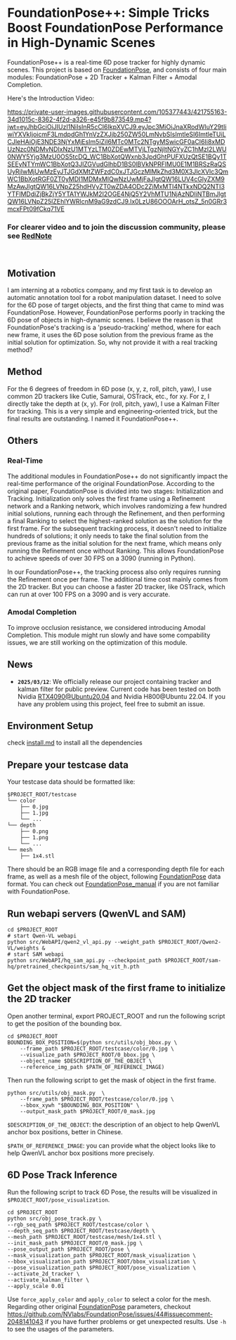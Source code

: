 # FoundationPose++: Simple Tricks Boost FoundationPose Performance in High-Dynamic Scenes

FoundationPose++ is a real-time 6D pose tracker for highly dynamic scenes. 
This project is based on [FoundationPose](https://github.com/NVlabs/FoundationPose), and consists of four main modules: FoundationPose + 2D Tracker + Kalman Filter + Amodal Completion.

Here's the Introduction Video:

https://private-user-images.githubusercontent.com/105377443/421755163-34d1015c-8362-4f2d-a326-e45f9b873549.mp4?jwt=eyJhbGciOiJIUzI1NiIsInR5cCI6IkpXVCJ9.eyJpc3MiOiJnaXRodWIuY29tIiwiYXVkIjoicmF3LmdpdGh1YnVzZXJjb250ZW50LmNvbSIsImtleSI6ImtleTUiLCJleHAiOjE3NDE3NjYxMjEsIm5iZiI6MTc0MTc2NTgyMSwicGF0aCI6Ii8xMDUzNzc0NDMvNDIxNzU1MTYzLTM0ZDEwMTVjLTgzNjItNGYyZC1hMzI2LWU0NWY5Yjg3MzU0OS5tcDQ_WC1BbXotQWxnb3JpdGhtPUFXUzQtSE1BQy1TSEEyNTYmWC1BbXotQ3JlZGVudGlhbD1BS0lBVkNPRFlMU0E1M1BRSzRaQSUyRjIwMjUwMzEyJTJGdXMtZWFzdC0xJTJGczMlMkZhd3M0X3JlcXVlc3QmWC1BbXotRGF0ZT0yMDI1MDMxMlQwNzUwMjFaJlgtQW16LUV4cGlyZXM9MzAwJlgtQW16LVNpZ25hdHVyZT0wZDA4ODc2ZjMxMTI4NTkxNDQ2NTI3YTFlMDdiZjBkZjY5YTA1YWJkM2I2OGE4NjQ5Y2VhMTU1NjAzNDliNTBmJlgtQW16LVNpZ25lZEhlYWRlcnM9aG9zdCJ9.lx0LzU86OOOArH_otsZ_5n0GRr3mcxFPt09fCkq71VE

### For clearer video and to join the discussion community, please see [RedNote](https://www.xiaohongshu.com/discovery/item/67ce169b000000001201e203?source=webshare&xhsshare=pc_web&xsec_token=ABTzV32iwDLsRWKQcjSq_uNKS-7_ZXxHxrXb73L3UGnOI=&xsec_source=pc_share)

<br>

## Motivation

I am interning at a robotics company, and my first task is to develop an automatic annotation tool for a robot manipulation dataset. I need to solve for the 6D pose of target objects, and the first thing that came to mind was FoundationPose. However, FoundationPose performs poorly in tracking the 6D pose of objects in high-dynamic scenes. I believe the reason is that FoundationPose's tracking is a 'pseudo-tracking' method, where for each new frame, it uses the 6D pose solution from the previous frame as the initial solution for optimization. So, why not provide it with a real tracking method?

## Method
For the 6 degrees of freedom in 6D pose (x, y, z, roll, pitch, yaw), I use common 2D trackers like Cutie, Samurai, OSTrack, etc., for xy. For z, I directly take the depth at (x, y). For (roll, pitch, yaw), I use a Kalman Filter for tracking. This is a very simple and engineering-oriented trick, but the final results are outstanding. I named it FoundationPose++.

## Others
### Real-Time
The additional modules in FoundationPose++ do not significantly impact the real-time performance of the original FoundationPose. According to the original paper, FoundationPose is divided into two stages: Initialization and Tracking. Initialization only solves the first frame using a Refinement network and a Ranking network, which involves randomizing a few hundred initial solutions, running each through the Refinement, and then performing a final Ranking to select the highest-ranked solution as the solution for the first frame. For the subsequent tracking process, it doesn't need to initialize hundreds of solutions; it only needs to take the final solution from the previous frame as the initial solution for the next frame, which means only running the Refinement once without Ranking. This allows FoundationPose to achieve speeds of over 30 FPS on a 3090 (running in Python).

In our FoundationPose++, the tracking process also only requires running the Refinement once per frame. The additional time cost mainly comes from the 2D tracker. But you can choose a faster 2D tracker, like OSTrack, which can run at over 100 FPS on a 3090 and is very accurate.

### Amodal Completion
To improve occlusion resistance, we considered introducing Amodal Completion. This module might run slowly and have some compability issues, we are still working on the optimization of this module.

## News
- **`2025/03/12`**: We officially release our project containing tracker and kalman filter for public preview. Current code has been tested on both Nvidia RTX4090@Ubuntu20.04 and Nvidia H800@Ubuntu 22.04. If you have any problem using this project, feel free to submit an issue.

## Environment Setup
check [install.md](./Install.md) to install all the dependencies

## Prepare your testcase data
Your testcase data should be formatted like:
```
$PROJECT_ROOT/testcase
└── color
    ├── 0.jpg
    ├── 1.jpg
    └── ...
└── depth
    ├── 0.png
    ├── 1.png
    └── ...
└── mesh
    ├── 1x4.stl
```
There should be an RGB image file and a corresponding depth file for each frame, as well as a mesh file of the object, following [FoundationPose](https://github.com/NVlabs/FoundationPose) data format. You can check out [FoundationPose_manual](https://github.com/030422Lee/FoundationPose_manual) if you are not familiar with FoundationPose.

## Run webapi servers (QwenVL and SAM)
```
cd $PROJECT_ROOT
# start Qwen-VL webapi
python src/WebAPI/qwen2_vl_api.py --weight_path $PROJECT_ROOT/Qwen2-VL/weights &
# start SAM webapi
python src/WebAPI/hq_sam_api.py --checkpoint_path $PROJECT_ROOT/sam-hq/pretrained_checkpoints/sam_hq_vit_h.pth
```
## Get the object mask of the first frame to initialize the 2D tracker
Open another terminal, export PROJECT_ROOT and run the following script to get the position of the bounding box.
```
cd $PROJECT_ROOT
BOUNDING_BOX_POSITION=$(python src/utils/obj_bbox.py \
    --frame_path $PROJECT_ROOT/testcase/color/0.jpg \
    --visualize_path $PROJECT_ROOT/0_bbox.jpg \
    --object_name $DESCRIPTION_OF_THE_OBJECT \
    --reference_img_path $PATH_OF_REFERENCE_IMAGE)
```

Then run the following script to get the mask of object in the first frame.
```
python src/utils/obj_mask.py  \
    --frame_path $PROJECT_ROOT/testcase/color/0.jpg \
    --bbox_xywh "$BOUNDING_BOX_POSITION" \
    --output_mask_path $PROJECT_ROOT/0_mask.jpg
```

`$DESCRIPTION_OF_THE_OBJECT`: the description of an object to help QwenVL anchor box positions, better in Chinese.

`$PATH_OF_REFERENCE_IMAGE`: you can provide what the object looks like to help QwenVL anchor box positions more precisely.

## 6D Pose Track Inference
Run the following script to track 6D Pose, the results will be visualized in `$PROJECT_ROOT/pose_visualization`.
```
cd $PROJECT_ROOT
python src/obj_pose_track.py \
--rgb_seq_path $PROJECT_ROOT/testcase/color \
--depth_seq_path $PROJECT_ROOT/testcase/depth \
--mesh_path $PROJECT_ROOT/testcase/mesh/1x4.stl \
--init_mask_path $PROJECT_ROOT/0_mask.jpg \
--pose_output_path $PROJECT_ROOT/pose \
--mask_visualization_path $PROJECT_ROOT/mask_visualization \
--bbox_visualization_path $PROJECT_ROOT/bbox_visualization \
--pose_visualization_path $PROJECT_ROOT/pose_visualization \
--activate_2d_tracker \
--activate_kalman_filter \
--apply_scale 0.01
```

Use `force_apply_color` and `apply_color` to select a color for the mesh. Regarding other original [FoundationPose](https://github.com/030422Lee/FoundationPose_manual) parameters, checkout https://github.com/NVlabs/FoundationPose/issues/44#issuecomment-2048141043 if you have further problems or get unexpected results. Use `-h` to see the usages of the parameters. 